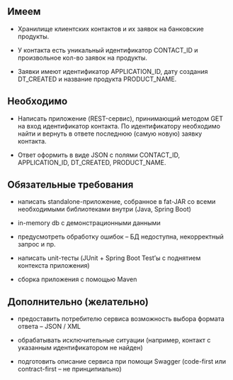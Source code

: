 ## Имеем

* Хранилище клиентских контактов и их заявок на банковские продукты.

* У контакта есть уникальный идентификатор CONTACT_ID и произвольное кол-во заявок на продукты.

* Заявки имеют идентификатор APPLICATION_ID, дату создания DT_CREATED и название продукта PRODUCT_NAME.

## Необходимо

* Написать приложение (REST-сервис), принимающий методом GET на вход идентификатор контакта. По идентификатору необходимо найти и вернуть в ответе последнюю (самую новую) заявку контакта.

* Ответ оформить в виде JSON с полями CONTACT_ID, APPLICATION_ID, DT_CREATED, PRODUCT_NAME.

## Обязательные требования

* написать standalone-приложение, собранное в fat-JAR со всеми необходимыми библиотеками внутри (Java, Spring Boot)

* in-memory db с демонстрационными данными

* предусмотреть обработку ошибок – БД недоступна, некорректный запрос и пр.

* написать unit-тесты (JUnit + Spring Boot Test’ы с поднятием контекста приложения)

* сборка приложения с помощью Maven

## Дополнительно (желательно)

* предоставить потребителю сервиса возможность выбора формата ответа – JSON / XML

* обрабатывать исключительные ситуации (например, контакт с указанным идентификатором не найден)

* подготовить описание сервиса при помощи Swagger (code-first или contract-first – не принципиально)